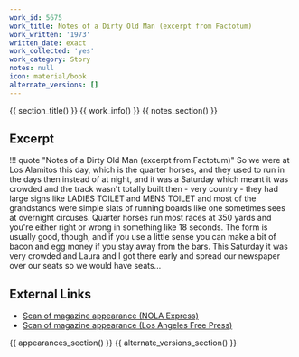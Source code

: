 ```yaml
---
work_id: 5675
work_title: Notes of a Dirty Old Man (excerpt from Factotum)
work_written: '1973'
written_date: exact
work_collected: 'yes'
work_category: Story
notes: null
icon: material/book
alternate_versions: []
---
```


{{ section_title() }}
{{ work_info() }}
{{ notes_section() }}
## Excerpt
!!! quote "Notes of a Dirty Old Man (excerpt from Factotum)"
    So we were at Los Alamitos this day, which is the quarter horses, and they used to run in the days then instead of at night, and it was a Saturday which meant it was crowded and the track wasn't totally built then - very country - they had large signs like LADIES TOILET and MENS TOILET and most of the grandstands were simple slats of running boards like one sometimes sees at overnight circuses. Quarter horses run most races at 350 yards and you're either right or wrong in something like 18 seconds. The form is usually good, though, and if you use a little sense you can make a bit of bacon and egg money if you stay away from the bars. This Saturday it was very crowded and Laura and I got there early and spread our newspaper over our seats so we would have seats...

## External Links
- [Scan of magazine appearance (NOLA Express)](https://www.jstor.org/action/doBasicSearch?Query=%22nola+express%22)
- [Scan of magazine appearance (Los Angeles Free Press)](https://www.jstor.org/action/doBasicSearch?Query=pt%3A%28%22Los+Angeles+Free+Press%22%29)

{{ appearances_section() }}
{{ alternate_versions_section() }}